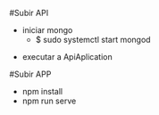#Subir API
-   iniciar mongo 
    - $ sudo systemctl start mongod
* executar a ApiAplication

#Subir APP
* npm install
* npm run serve